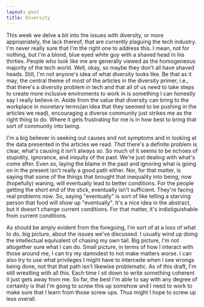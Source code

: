 ```yaml
---
layout: post
title: Diversity
---
```


This week we delve a bit into the issues with diversity, or more appropriately, the lack thereof, that are currently plaguing the tech industry.  I'm never really sure that I'm the right one to address this.  I mean, not for nothing, but I'm a blond, blue eyed white guy with a shaved head in his thirties.  People who look like me are generally viewed as the homogeneous majority of the tech world.  Well, okay, so maybe they don't all have shaved heads.  Still, I'm not anyone's idea of what diversity looks like.  Be that as it may, the central theme of most of the articles in the diversity primer, i.e., that there's a diversity problem in tech and that all of us need to take steps to create more inclusive enviroments to work in is something I can honestly say I really believe in.  Aside from the value that diversity can bring to the workplace in monetary terms(an idea that they seemed to be pushing in the articles we read), encouraging a diverse community just strikes me as the right thing to do.  Where it gets frustrating for me is in how best to bring that sort of community into being.

I'm a big believer in seeking out causes and not symptoms and in looking at the data presented in the articles we read.  _That_ there's a definite problem is clear, what's causing it isn't always so.  So much of it seems to be echoes of stupidity, ignorance, and iniquity of the past.  We're just dealing with what's come after.  Even so, laying the blame in the past and ignoring what is going on in the present isn't really a good path either.  Nor, for that matter, is saying that some of the things that brought that inequality into being, now (hopefully) waning, will eventually lead to better conditions.  For the people getting the short end of the stick, eventually isn't sufficient.  They're facing real problems _now_.  So, saying "eventually" is sort of like telling a starving person that food will show up "eventually".  It's a nice idea in the abstract, but it doesn't change current conditions.  For that matter, it's indistiguishable from current conditions.

As should be amply evident from the foregoing, I'm sort of at a loss of what to do, big picture, about the issues we've discussed.  I usually wind up doing the intellectual equivalent of chasing my own tail.  Big picture, I'm not altogether sure what I can do.  Small picture, in terms of how I interact with those around me, I can try my damndest to not make matters worse.  I can also try to use what privileges I might have to intercede when I see wrongs being done, not that that path isn't likewise problematic.  As of this draft, I'm still wrestling with all this.  Each time I sit down to write something coherent it just gets away from me.  So far, the best I'm able to say with any degree of certainty is that I'm going to screw this up somehow and I need to work to make sure that I learn from those screw ups.  Thus might I hope to screw up less overall.
